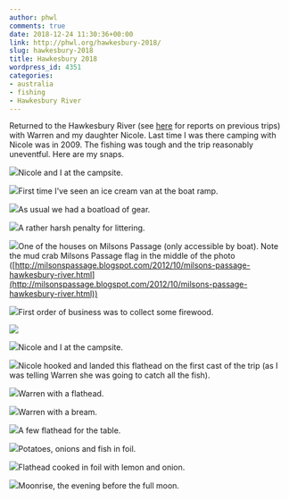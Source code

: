 ```yaml
---
author: phwl
comments: true
date: 2018-12-24 11:30:36+00:00
link: http://phwl.org/hawkesbury-2018/
slug: hawkesbury-2018
title: Hawkesbury 2018
wordpress_id: 4351
categories:
- australia
- fishing
- Hawkesbury River
---
```





Returned to the Hawkesbury River (see [here](http://phwl.org/?s=hawkesbury) for reports on previous trips) with Warren and my daughter Nicole. Last time I was there camping with Nicole was in 2009. The fishing was tough and the trip reasonably uneventful. Here are my snaps.





[![](/assets/images/2018/12/IMG_2643-1024x768.jpg)](/assets/images/2018/12/IMG_2643.jpg)Nicole and I at the campsite.



<!-- more -->



[![](/assets/images/2018/12/IMG_2599-1024x768.jpg)](/assets/images/2018/12/IMG_2599.jpg)First time I've seen an ice cream van at the boat ramp.



[![](/assets/images/2018/12/IMG_9974-1024x768.jpg)](/assets/images/2018/12/IMG_9974.jpg)As usual we had a boatload of gear.



[![](/assets/images/2018/12/IMG_2645-1024x768.jpg)](/assets/images/2018/12/IMG_2645.jpg)A rather harsh penalty for littering.  
  




[![](/assets/images/2018/12/IMG_9994-1024x768.jpg)](/assets/images/2018/12/IMG_9994.jpg)One of the houses on Milsons Passage (only accessible by boat). Note the mud crab Milsons Passage flag in the middle of the photo ([http://milsonspassage.blogspot.com/2012/10/milsons-passage-hawkesbury-river.html](http://milsonspassage.blogspot.com/2012/10/milsons-passage-hawkesbury-river.html))



[![](/assets/images/2018/12/IMG_9975-1024x768.jpg)](/assets/images/2018/12/IMG_9975.jpg)First order of business was to collect some firewood.



[![](/assets/images/2018/12/IMG_9978-1024x786.jpg)](/assets/images/2018/12/IMG_9978.jpg)



[![](/assets/images/2018/12/IMG_2643-1024x768.jpg)](/assets/images/2018/12/IMG_2643.jpg)Nicole and I at the campsite.



[![](/assets/images/2018/12/IMG_9979-1024x768.jpg)](/assets/images/2018/12/IMG_9979.jpg)Nicole hooked and landed this flathead on the first cast of the trip (as I was telling Warren she was going to catch all the fish).



[![](/assets/images/2018/12/IMG_9985-1024x768.jpg)](/assets/images/2018/12/IMG_9985.jpg)Warren with a flathead.



[![](/assets/images/2018/12/IMG_9982-1024x768.jpg)](/assets/images/2018/12/IMG_9982.jpg)Warren with a bream.



[![](/assets/images/2018/12/41054272_Unknown-1024x768.jpg)](/assets/images/2018/12/41054272_Unknown.jpg)A few flathead for the table.



[![](/assets/images/2018/12/IMG_9992-1024x768.jpg)](/assets/images/2018/12/IMG_9992.jpg)Potatoes, onions and fish in foil.



[![](/assets/images/2018/12/41054352_Unknown-1024x768.jpg)](/assets/images/2018/12/41054352_Unknown.jpg)Flathead cooked in foil with lemon and onion.



[![](/assets/images/2018/12/IMG_2658-1024x768.jpg)](/assets/images/2018/12/IMG_2658.jpg)Moonrise, the evening before the full moon.

